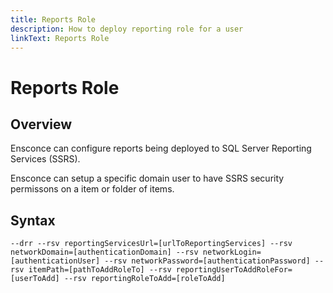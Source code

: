 ```yaml
---
title: Reports Role
description: How to deploy reporting role for a user
linkText: Reports Role
---
```


# Reports Role

## Overview

Ensconce can configure reports being deployed to SQL Server Reporting Services (SSRS).

Ensconce can setup a specific domain user to have SSRS security permissons on a item or folder of items.

## Syntax

`--drr --rsv reportingServicesUrl=[urlToReportingServices] --rsv networkDomain=[authenticationDomain] --rsv networkLogin=[authenticationUser] --rsv networkPassword=[authenticationPassword] --rsv itemPath=[pathToAddRoleTo] --rsv reportingUserToAddRoleFor=[userToAdd] --rsv reportingRoleToAdd=[roleToAdd]`
